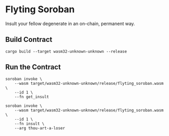 # Flyting Soroban
Insult your fellow degenerate in an on-chain, permanent way.  

## Build Contract

```
cargo build --target wasm32-unknown-unknown --release
```

## Run the Contract

```
soroban invoke \
    --wasm target/wasm32-unknown-unknown/release/flyting_soroban.wasm \
    --id 1 \
    --fn get_insult 
```

```
soroban invoke \
    --wasm target/wasm32-unknown-unknown/release/flyting_soroban.wasm \
    --id 1 \
    --fn insult \
    --arg thou-art-a-loser
```